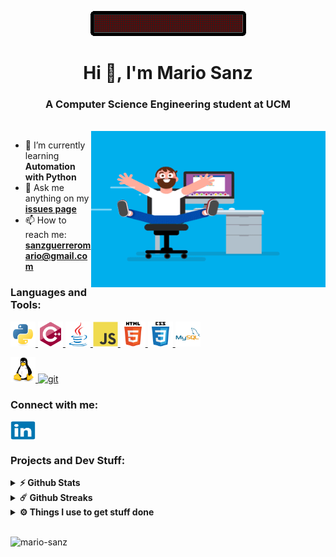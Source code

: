<p align="center"><img src="https://github.com/mario-sanz/mario-sanz/blob/main/gifs/hellogithub.gif"/></p>
<h1 align="center">Hi 👋, I'm Mario Sanz</h1>
<h3 align="center">A Computer Science Engineering student at UCM</h3>
<br />

<img align="right" height="250" width="375" alt="" src="https://github.com/mario-sanz/mario-sanz/blob/main/gifs/coder.gif" />

- 🌱 I’m currently learning **Automation with Python**
- 💬 Ask me anything on my **[issues page]**
- 📫 How to reach me: **sanzguerreromario@gmail.com**

<h3 align="left">Languages and Tools:</h3>
<p align="left">
  <a href="https://www.python.org" target="_blank"> <img src="https://raw.githubusercontent.com/devicons/devicon/master/icons/python/python-original.svg" alt="python" width="40" height="40"/> </a>
  <a href="https://www.w3schools.com/cpp/" target="_blank"> <img src="https://raw.githubusercontent.com/devicons/devicon/master/icons/cplusplus/cplusplus-original.svg" alt="cplusplus" width="40" height="40"/> </a>
  <a href="https://www.java.com" target="_blank"> <img src="https://raw.githubusercontent.com/devicons/devicon/master/icons/java/java-original.svg" alt="java" width="40" height="40"/> </a>
  <a href="https://developer.mozilla.org/en-US/docs/Web/JavaScript" target="_blank"> <img src="https://raw.githubusercontent.com/devicons/devicon/master/icons/javascript/javascript-original.svg" alt="javascript" width="40" height="40"/> </a>
  <a href="https://www.w3.org/html/" target="_blank"> <img src="https://raw.githubusercontent.com/devicons/devicon/master/icons/html5/html5-original-wordmark.svg" alt="html5" width="40" height="40"/> </a>
  <a href="https://www.w3schools.com/css/" target="_blank"> <img src="https://raw.githubusercontent.com/devicons/devicon/master/icons/css3/css3-original-wordmark.svg" alt="css3" width="40" height="40"/> </a>
  <a href="https://www.mysql.com/" target="_blank"> <img src="https://raw.githubusercontent.com/devicons/devicon/master/icons/mysql/mysql-original-wordmark.svg" alt="mongodb" width="40" height="40"/> </a>
</p>

<p align="left">
  <a href="https://www.linux.org/" target="_blank"> <img src="https://raw.githubusercontent.com/devicons/devicon/master/icons/linux/linux-original.svg" alt="git" width="40" height="40"/> </a>
  <a href="https://git-scm.com/" target="_blank"> <img src="https://www.vectorlogo.zone/logos/git-scm/git-scm-icon.svg" alt="git" width="40" height="40"/> </a>
</p>

<h3 align="left">Connect with me:</h3>
<p align="left">
  <!--
  <a href="https://twitter.com/mariosanz_14" target="blank"><img align="center" src="https://cdn.jsdelivr.net/npm/simple-icons@3.0.1/icons/twitter.svg" alt="mariosanz_14" height="30" width="40" /></a>
  -->
  <a href="https://linkedin.com/in/mariosanzguerrero" target="blank"><img align="center" src="https://raw.githubusercontent.com/devicons/devicon/master/icons/linkedin/linkedin-original.svg" alt="mariosanzguerrero" height="30" width="40" /></a>
</p>

<h3 align="left">Projects and Dev Stuff:</h3>
<details>	
  <summary><b>⚡ Github Stats</b></summary>

  <br />
  <img height="140em" src="https://github-readme-stats.vercel.app/api?username=mario-sanz&show_icons=true&hide_border=true&&count_private=true&include_all_commits=true&theme=vue-dark&hide=prs,contribs" />
  <img height="140em" src="https://github-readme-stats.vercel.app/api/top-langs/?username=mario-sanz&show_icons=true&hide_border=true&layout=compact&langs_count=8&theme=vue-dark&count_private=true"/>
</details>

<details>	
  <summary><b>☄️ Github Streaks</b></summary>

  <br />
  <img height="160em" src="https://github-readme-streak-stats.herokuapp.com/?user=mario-sanz&hide_border=true&theme=vue-dark" />
</details>

<details>	
  <br />
  <summary><b>⚙️ Things I use to get stuff done</b></summary>
  	<ul>
  	  <li><b>OS:</b> Kubuntu 20.04</li>
	    <li><b>Laptop: </b> HP Laptop (Ryzen 5)</li>
  	  <li><b>Browser: </b> Firefox Web Browser</li>
	    <li><b>Terminal: </b> Konsole (default in KDE)</li>
	    <li><b>Code Editor:</b> VS Code, Sublime Text, IntelliJ.</li>
	    <br />
	</ul>	
</details>

<br />
<p align="left"> <img src="https://komarev.com/ghpvc/?username=mario-sanz&label=Profile%20views&color=00BB6D&style=flat" alt="mario-sanz" /> </p>

<!-- links -->
[issues page]: https://github.com/mario-sanz/mario-sanz/issues "mario-sanz/issues"

